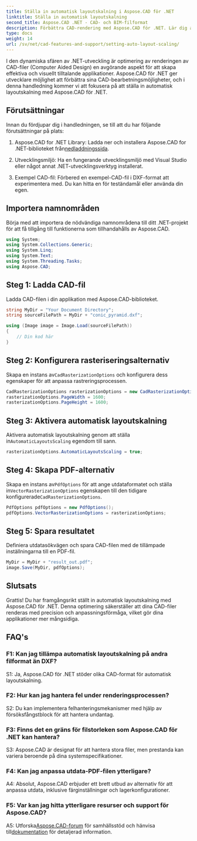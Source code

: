 ```yaml
---
title: Ställa in automatisk layoutskalning i Aspose.CAD för .NET
linktitle: Ställa in automatisk layoutskalning
second_title: Aspose.CAD .NET - CAD- och BIM-filformat
description: Förbättra CAD-rendering med Aspose.CAD för .NET. Lär dig att ställa in automatisk layoutskalning för exakt och anpassningsbar filrendering.
type: docs
weight: 14
url: /sv/net/cad-features-and-support/setting-auto-layout-scaling/
---
```

I den dynamiska sfären av .NET-utveckling är optimering av renderingen av CAD-filer (Computer Aided Design) en avgörande aspekt för att skapa effektiva och visuellt tilltalande applikationer. Aspose.CAD för .NET ger utvecklare möjlighet att förbättra sina CAD-bearbetningsmöjligheter, och i denna handledning kommer vi att fokusera på att ställa in automatisk layoutskalning med Aspose.CAD för .NET.

## Förutsättningar

Innan du fördjupar dig i handledningen, se till att du har följande förutsättningar på plats:

1.  Aspose.CAD for .NET Library: Ladda ner och installera Aspose.CAD for .NET-biblioteket från[nedladdningssida](https://releases.aspose.com/cad/net/).

2. Utvecklingsmiljö: Ha en fungerande utvecklingsmiljö med Visual Studio eller något annat .NET-utvecklingsverktyg installerat.

3. Exempel CAD-fil: Förbered en exempel-CAD-fil i DXF-format att experimentera med. Du kan hitta en för teständamål eller använda din egen.

## Importera namnområden

Börja med att importera de nödvändiga namnområdena till ditt .NET-projekt för att få tillgång till funktionerna som tillhandahålls av Aspose.CAD.

```csharp
using System;
using System.Collections.Generic;
using System.Linq;
using System.Text;
using System.Threading.Tasks;
using Aspose.CAD;
```

## Steg 1: Ladda CAD-fil

Ladda CAD-filen i din applikation med Aspose.CAD-biblioteket.

```csharp
string MyDir = "Your Document Directory";
string sourceFilePath = MyDir + "conic_pyramid.dxf";

using (Image image = Image.Load(sourceFilePath))
{
    // Din kod här
}
```

## Steg 2: Konfigurera rasteriseringsalternativ

 Skapa en instans av`CadRasterizationOptions` och konfigurera dess egenskaper för att anpassa rastreringsprocessen.

```csharp
CadRasterizationOptions rasterizationOptions = new CadRasterizationOptions();
rasterizationOptions.PageWidth = 1600;
rasterizationOptions.PageHeight = 1600;
```

## Steg 3: Aktivera automatisk layoutskalning

 Aktivera automatisk layoutskalning genom att ställa in`AutomaticLayoutsScaling` egendom till sann.

```csharp
rasterizationOptions.AutomaticLayoutsScaling = true;
```

## Steg 4: Skapa PDF-alternativ

 Skapa en instans av`PdfOptions` för att ange utdataformatet och ställa in`VectorRasterizationOptions` egenskapen till den tidigare konfigurerade`CadRasterizationOptions`.

```csharp
PdfOptions pdfOptions = new PdfOptions();
pdfOptions.VectorRasterizationOptions = rasterizationOptions;
```

## Steg 5: Spara resultatet

Definiera utdatasökvägen och spara CAD-filen med de tillämpade inställningarna till en PDF-fil.

```csharp
MyDir = MyDir + "result_out.pdf";
image.Save(MyDir, pdfOptions);
```

## Slutsats

Grattis! Du har framgångsrikt ställt in automatisk layoutskalning med Aspose.CAD för .NET. Denna optimering säkerställer att dina CAD-filer renderas med precision och anpassningsförmåga, vilket gör dina applikationer mer mångsidiga.

## FAQ's

### F1: Kan jag tillämpa automatisk layoutskalning på andra filformat än DXF?

S1: Ja, Aspose.CAD för .NET stöder olika CAD-format för automatisk layoutskalning.

### F2: Hur kan jag hantera fel under renderingsprocessen?

S2: Du kan implementera felhanteringsmekanismer med hjälp av försöksfångstblock för att hantera undantag.

### F3: Finns det en gräns för filstorleken som Aspose.CAD för .NET kan hantera?

S3: Aspose.CAD är designat för att hantera stora filer, men prestanda kan variera beroende på dina systemspecifikationer.

### F4: Kan jag anpassa utdata-PDF-filen ytterligare?

A4: Absolut, Aspose.CAD erbjuder ett brett utbud av alternativ för att anpassa utdata, inklusive färginställningar och lagerkonfigurationer.

### F5: Var kan jag hitta ytterligare resurser och support för Aspose.CAD?

 A5: Utforska[Aspose.CAD-forum](https://forum.aspose.com/c/cad/19) för samhällsstöd och hänvisa till[dokumentation](https://reference.aspose.com/cad/net/) för detaljerad information.